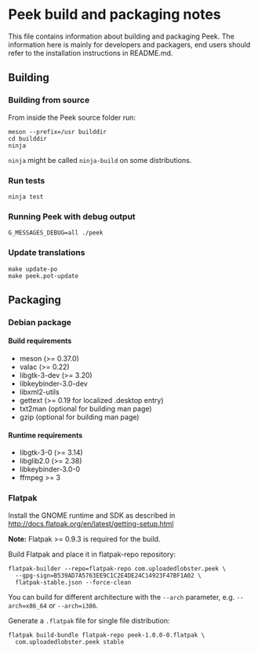 # Peek build and packaging notes
This file contains information about building and packaging Peek. The
information here is mainly for developers and packagers, end users should
refer to the installation instructions in README.md.

## Building

### Building from source

From inside the Peek source folder run:

    meson --prefix=/usr builddir
    cd builddir
    ninja

`ninja` might be called `ninja-build` on some distributions.

### Run tests

    ninja test

### Running Peek with debug output

    G_MESSAGES_DEBUG=all ./peek

### Update translations

    make update-po
    make peek.pot-update


## Packaging

### Debian package

#### Build requirements
 - meson (>= 0.37.0)
 - valac (>= 0.22)
 - libgtk-3-dev (>= 3.20)
 - libkeybinder-3.0-dev
 - libxml2-utils
 - gettext (>= 0.19 for localized .desktop entry)
 - txt2man (optional for building man page)
 - gzip (optional for building man page)

#### Runtime requirements
 - libgtk-3-0 (>= 3.14)
 - libglib2.0 (>= 2.38)
 - libkeybinder-3.0-0
 - ffmpeg >= 3

### Flatpak

Install the GNOME runtime and SDK as described in
http://docs.flatpak.org/en/latest/getting-setup.html

**Note:** Flatpak >= 0.9.3 is required for the build.

Build Flatpak and place it in flatpak-repo repository:

    flatpak-builder --repo=flatpak-repo com.uploadedlobster.peek \
      --gpg-sign=B539AD7A5763EE9C1C2E4DE24C14923F47BF1A02 \
      flatpak-stable.json --force-clean

You can build for different architecture with the `--arch` parameter, e.g.
`--arch=x86_64` or `--arch=i386`.

Generate a `.flatpak` file for single file distribution:

    flatpak build-bundle flatpak-repo peek-1.0.0-0.flatpak \
      com.uploadedlobster.peek stable
